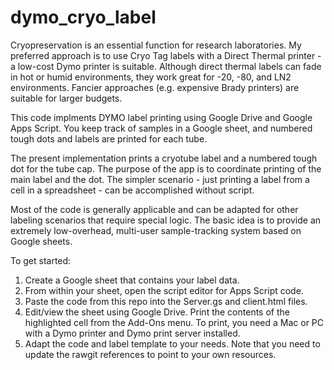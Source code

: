 # dymo_cryo_label

Cryopreservation is an essential function for research laboratories. My preferred approach is to use Cryo Tag labels with a Direct Thermal printer - a low-cost Dymo printer is suitable. Although direct thermal labels can fade in hot or humid environments, they work great for -20, -80, and LN2 environments. Fancier approaches (e.g. expensive Brady printers) are suitable for larger budgets.

This code implments DYMO label printing using Google Drive and Google Apps Script. You keep track of samples in a Google sheet, and numbered tough dots and labels are printed for each tube.

The present implementation prints a cryotube label and a numbered tough dot for the tube cap. The purpose of the app is to coordinate printing of the main label and the dot. The simpler scenario - just printing a label from a cell in a spreadsheet - can be accomplished without script.

Most of the code is generally applicable and can be adapted for other labeling scenarios that require special logic. The basic idea is to provide an extremely low-overhead, multi-user sample-tracking system based on Google sheets.

To get started:

1. Create a Google sheet that contains your label data.
2. From within your sheet, open the script editor for Apps Script code. 
3. Paste the code from this repo into the Server.gs and client.html files.
4. Edit/view the sheet using Google Drive. Print the contents of the highlighted cell from the Add-Ons menu. To print, you need a Mac or PC with a Dymo printer and Dymo print server installed.
5. Adapt the code and label template to your needs. Note that you need to update the rawgit references to point to your own resources.
